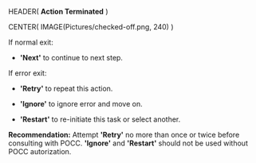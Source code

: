 HEADER( __Action Terminated__ )

CENTER( IMAGE(Pictures/checked-off.png, 240) )
 
If normal exit:

- __'Next'__ to continue to next step. 

If error exit:

- __'Retry'__ to repeat this action.

- __'Ignore'__ to ignore error and move on.

- __'Restart'__ to re-initiate this task or select another.

 __Recommendation:__ Attempt __'Retry'__ no more than once or twice before consulting with POCC.
__'Ignore'__ and __'Restart'__ should not be used without POCC autorization.